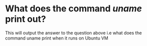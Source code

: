  # What does the command _uname_ print out?

This will output the answer to the question above i.e what does the command uname print when it runs on Ubuntu VM 
